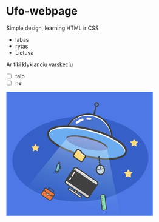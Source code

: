# Ufo-webpage
Simple design, learning HTML ir CSS

- labas
- rytas 
- Lietuva

Ar tiki klykianciu varskeciu

- [ ] taip
- [ ] ne

![Ufonautas ir jo lekste](./img/ufo.jpg)